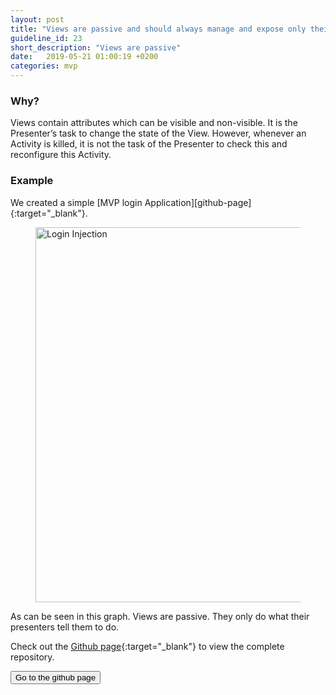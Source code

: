 ```yaml
---
layout: post
title: "Views are passive and should always manage and expose only their state."
guideline_id: 23
short_description: "Views are passive"
date:   2019-05-21 01:00:19 +0200
categories: mvp
---
```

<h3>Why?</h3>
Views contain attributes which can be visible and non-visible. 
It is the Presenter’s task to change the state of the View. 
However, whenever an Activity is killed, it is not the task of the 
Presenter to check this and reconfigure this Activity.


<h3>Example</h3>
We created a simple [MVP login Application][github-page]{:target="_blank"}.


<figure>
  <img src="/assets/MVPLogin_showUsers.png" alt="Login Injection" width="600">
</figure>

As can be seen in this graph. 
	Views are passive.
	They only do what their presenters tell them to do.

Check out the [Github page][github-page]{:target="_blank"} to view the complete repository.

<a href="https://github.com/Geertdepont/bachelor_thesis/tree/master/MVPLogin" target="_blank"><button type="button" class="btn btn-primary btn-icon-right">Go to the github page</button></a>

[github-page]: https://github.com/Geertdepont/bachelor_thesis/tree/master/MVPLogin
